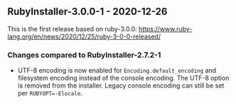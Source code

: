## RubyInstaller-3.0.0-1 - 2020-12-26

This is the first release based on ruby-3.0.0: https://www.ruby-lang.org/en/news/2020/12/25/ruby-3-0-0-released/

### Changes compared to RubyInstaller-2.7.2-1
- UTF-8 encoding is now enabled for `Encoding.default_encoding` and filesystem encoding instead of the console encoding.
  The UTF-8 option is removed from the installer.
  Legacy console encoding can still be set per `RUBYOPT=-Elocale`.
